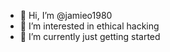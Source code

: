 - 👋 Hi, I’m @jamieo1980
- 👀 I’m interested in ethical hacking
- 🌱 I’m currently just getting started


<!---
jamieo1980/jamieo1980 is a ✨ special ✨ repository because its `README.md` (this file) appears on your GitHub profile.
You can click the Preview link to take a look at your changes.
--->
